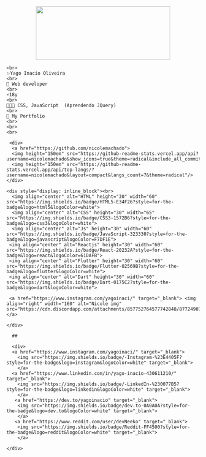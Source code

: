 <div align="center">
    <img align="center"  height="140em" width="350" alt="" src="https://cdn.discordapp.com/attachments/857752764577742848/885543452073418822/giphyhlwrd.gif">
    </div>
     
    <br>
    ✨Yago Inacio Oliveira
    <br>
    🌱 Web developer
    <br>
    ⚡18y
    <br>
    👨🏿‍💻 CSS, JavaScript  (Aprendendo JQuery)
    <br>
    🍭 My Portfolio
    <br>
    <br>
    <br>
    
     <div>
      <a href="https://github.com/nicolemachado">
      <img height="150em" src="https://github-readme-stats.vercel.app/api?username=nicolemachado&show_icons=true&theme=radical&include_all_commits=true&count_private=true"/>
      <img height="150em" src="https://github-readme-stats.vercel.app/api/top-langs/?username=nicolemachado&layout=compact&langs_count=7&theme=radical"/>
    </div>
      
    <div style="display: inline_block"><br>
      <img align="center" alt="HTML" height="30" width="60" src="https://img.shields.io/badge/HTML5-E34F26?style=for-the-badge&logo=html5&logoColor=white">
      <img align="center" alt="CSS" height="30" width="65" src="https://img.shields.io/badge/CSS3-1572B6?style=for-the-badge&logo=css3&logoColor=white">
      <img align="center" alt="Js" height="30" width="60" src="https://img.shields.io/badge/JavaScript-323330?style=for-the-badge&logo=javascript&logoColor=F7DF1E">
     <img align="center" alt="Reactjs" height="30" width="60" src="https://img.shields.io/badge/React-20232A?style=for-the-badge&logo=react&logoColor=61DAFB">
     <img align="center" alt="Flutter" height="30" width="60" src="https://img.shields.io/badge/Flutter-02569B?style=for-the-badge&logo=flutter&logoColor=white">
     <img align="center" alt="Dart" height="30" width="60" src="https://img.shields.io/badge/Dart-0175C2?style=for-the-badge&logo=dart&logoColor=white">
     
     <a href="https://www.instagram.com/yagoinaci/" target="_blank"> <img align="right" width="160" alt="Nicole img" src="https://cdn.discordapp.com/attachments/857752764577742848/877249075643310140/download20210801211105.png"></a>
      
    </div>
      
      ##
      
      <div> 
      <a href="https://www.instagram.com/yagoinaci/" target="_blank">
        <img src="https://img.shields.io/badge/-Instagram-%23E4405F?style=for-the-badge&logo=instagram&logoColor=white" target="_blank">
        </a>
      <a href="https://www.linkedin.com/in/yago-inacio-430611210/" target="_blank">
        <img src="https://img.shields.io/badge/-LinkedIn-%230077B5?style=for-the-badge&logo=linkedin&logoColor=white" target="_blank">
        </a> 
       <a href="https://dev.to/yagoinacio" target="_blank">
        <img src="https://img.shields.io/badge/dev.to-0A0A0A?style=for-the-badge&logo=dev.to&logoColor=white" target="_blank">
        </a> 
       <a href="https://www.reddit.com/user/devNeeko" target="_blank">
        <img src="https://img.shields.io/badge/Reddit-FF4500?style=for-the-badge&logo=reddit&logoColor=white" target="_blank">
        </a> 
       
    </div>
     
    
    
